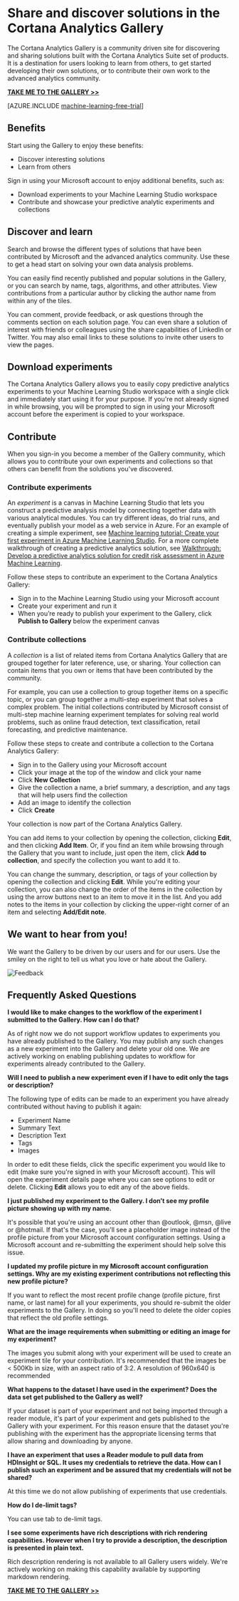 <properties
    pageTitle="Cortana Analytics Gallery | Microsoft Azure"
    description="Share and discover analytics solutions and more in the Cortana Analytics Gallery. Learn from others and make your own contributions to the community."
    services="machine-learning"
    documentationCenter=""
    authors="garyericson"
    manager="paulettm"
    editor="cgronlun"/>

<tags
    ms.service="machine-learning"
    ms.workload="data-services"
    ms.tgt_pltfrm="na"
    ms.devlang="na"
    ms.topic="article"
    ms.date="10/01/2015"
    ms.author="chhavib;cgronlun;garye"/>


# Share and discover solutions in the Cortana Analytics Gallery

The Cortana Analytics Gallery is a community driven site for discovering and sharing solutions built with the Cortana Analytics Suite set of products. It is a destination for users looking to learn from others, to get started developing their own solutions, or to contribute their own work to the advanced analytics community.

**[TAKE ME TO THE GALLERY >>](http://gallery.cortanaanalytics.com)**

[AZURE.INCLUDE [machine-learning-free-trial](../../includes/machine-learning-free-trial.md)]

## Benefits
Start using the Gallery to enjoy these benefits:

- Discover interesting solutions
- Learn from others

Sign in using your Microsoft account to enjoy additional benefits, such as:

- Download experiments to your Machine Learning Studio workspace
- Contribute and showcase your predictive analytic experiments and collections

## Discover and learn
Search and browse the different types of solutions that have been contributed by Microsoft and the advanced analytics community. Use these to get a head start on solving your own data analysis problems.

You can easily find recently published and popular solutions in the Gallery, or you can search by name, tags, algorithms, and other attributes.
View contributions from a particular author by clicking the author name from within any of the tiles.

You can comment, provide feedback, or ask questions through the comments section on each solution page.
You can even share a solution of interest with friends or colleagues using the share capabilities of LinkedIn or Twitter.
You may also email links to these solutions to invite other users to view the pages.

## Download experiments
The Cortana Analytics Gallery allows you to easily copy predictive analytics experiments to your Machine Learning Studio workspace with a single click and immediately start using it for your purpose.
If you're not already signed in while browsing, you will be prompted to sign in using your Microsoft account before the experiment is copied to your workspace.

## Contribute
When you sign-in you become a member of the Gallery community, which allows you to contribute your own experiments and collections so that others can benefit from the solutions you've discovered.

### Contribute experiments

An *experiment* is a canvas in Machine Learning Studio that lets you construct a predictive analysis model by connecting together data with various analytical modules. You can try different ideas, do trial runs, and eventually publish your model as a web service in Azure. For an example of creating a simple experiment, see [Machine learning tutorial: Create your first experiment in Azure Machine Learning Studio](machine-learning-create-experiment.md). For a more complete walkthrough of creating a predictive analytics solution, see [Walkthrough: Develop a predictive analytics solution for credit risk assessment in Azure Machine Learning](machine-learning-walkthrough-develop-predictive-solution.md).

Follow these steps to contribute an experiment to the Cortana Analytics Gallery:

- Sign in to the Machine Learning Studio using your Microsoft account
- Create your experiment and run it
- When you’re ready to publish your experiment to the Gallery, click **Publish to Gallery** below the experiment canvas

### Contribute collections

A *collection* is a list of related items from Cortana Analytics Gallery that are grouped together for later reference, use, or sharing.
Your collection can contain items that you own or items that have been contributed by the community.

For example, you can use a collection to group together items on a specific topic, or you can group together a multi-step experiment that solves a complex problem.
The initial collections contributed by Microsoft consist of multi-step machine learning experiment templates for solving real world problems, such as online fraud detection, text classification, retail forecasting, and predictive maintenance.

Follow these steps to create and contribute a collection to the Cortana Analytics Gallery:

- Sign in to the Gallery using your Microsoft account
- Click your image at the top of the window and click your name
- Click **New Collection**
- Give the collection a name, a brief summary, a description, and any tags that will help users find the collection
- Add an image to identify the collection
- Click **Create**

Your collection is now part of the Cortana Analytics Gallery.

You can add items to your collection by opening the collection, clicking **Edit**, and then clicking **Add Item**. Or, if you find an item while browsing through the Gallery that you want to include, just open the item, click **Add to collection**, and specify the collection you want to add it to.

You can change the summary, description, or tags of your collection by opening the collection and clicking **Edit**.
While you're editing your collection, you can also change the order of the items in the collection by using the arrow buttons next to an item to move it in the list. And you add notes to the items in your collection by clicking the upper-right corner of an item and selecting **Add/Edit note**.

<!--
![Publish](./media/machine-learning-gallery-how-to-use-contribute-publish/publish.png)
-->

## We want to hear from you!
We want the Gallery to be driven by our users and for our users. Use the smiley on the right to tell us what you love or hate about the Gallery.  

![Feedback](./media/machine-learning-gallery-how-to-use-contribute-publish/feedback.png)

## Frequently Asked Questions
**I would like to make changes to the workflow of the experiment I submitted to the Gallery. How can I do that?**

As of right now we do not support workflow updates to experiments you have already published to the Gallery. You may publish any such changes as a new experiment into the Gallery and delete your old one. We are actively working on enabling publishing updates to workflow for experiments already contributed to the Gallery.

**Will I need to publish a new experiment even if I have to edit only the tags or description?**

The following type of edits can be made to an experiment you have already contributed without having to publish it again:

- Experiment Name
- Summary Text
- Description Text
- Tags
- Images

In order to edit these fields, click the specific experiment you would like to edit (make sure you're signed in with your Microsoft account). This will open the experiment details page where you can see options to edit or delete. Clicking **Edit** allows you to edit any of the above fields.

**I just published my experiment to the Gallery. I don’t see my profile picture showing up with my name.**

It's possible that you're using an account other than @outlook, @msn, @live or @hotmail. If that's the case, you'll see a placeholder image instead of the profile picture from your Microsoft account configuration settings. Using a Microsoft account and re-submitting the experiment should help solve this issue.

**I updated my profile picture in my Microsoft account configuration settings. Why are my existing experiment contributions not reflecting this new profile picture?**

If you want to reflect the most recent profile change (profile picture, first name, or last name) for all your experiments, you should re-submit the older experiments to the Gallery. In doing so you'll need to delete the older copies that reflect the old profile settings.

**What are the image requirements when submitting or editing an image for my experiment?**

The images you submit along with your experiment will be used to create an experiment tile for your contribution. It's recommended that the images be < 500Kb in size, with an aspect ratio of 3:2. A resolution of 960x640 is recommended

**What happens to the dataset I have used in the experiment? Does the data set get published to the Gallery as well?**

If your dataset is part of your experiment and not being imported through a reader module, it's part of your experiment and gets published to the Gallery with your experiment. For this reason ensure that the dataset you're publishing with the experiment has the appropriate licensing terms that allow sharing and downloading by anyone.

**I have an experiment that uses a Reader module to pull data from HDInsight or SQL. It uses my credentials to retrieve the data. How can I publish such an experiment and be assured that my credentials will not be shared?**

At this time we do not allow publishing of experiments that use credentials.

**How do I de-limit tags?**

You can use tab to de-limit tags.

**I see some experiments have rich descriptions with rich rendering capabilities. However when I try to provide a description, the description is presented in plain text.**

Rich description rendering is not available to all Gallery users widely. We're actively working on making this capability available by supporting markdown rendering.

**[TAKE ME TO THE GALLERY >>](http://gallery.cortanaanalytics.com)**

